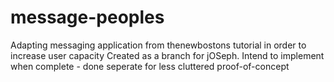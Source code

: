 # message-peoples
Adapting messaging application from thenewbostons tutorial in order to increase user capacity
Created as a branch for jOSeph. Intend to implement when complete - done seperate for less cluttered proof-of-concept
